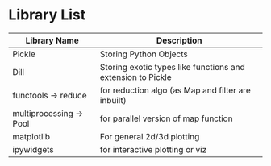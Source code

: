 Library List
============

Library Name |                            Description                                       
-------------|-------------------------------------------------------------------------------
Pickle       | Storing Python Objects
Dill         | Storing exotic types like functions and extension to Pickle
functools -> reduce | for reduction algo (as Map and filter are inbuilt)
multiprocessing -> Pool | for parallel version of map function
matplotlib   | For general 2d/3d plotting 
ipywidgets   | for interactive plotting or viz

